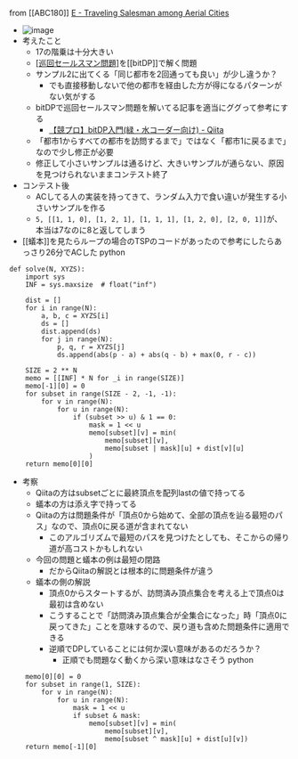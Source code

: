 
from [[ABC180]]
[E - Traveling Salesman among Aerial Cities](https://atcoder.jp/contests/abc180/tasks/abc180_e)
- ![image](https://gyazo.com/f3e649bb12de0bbd15495e3c67a3523e/thumb/1000)
- 考えたこと
    - 17の階乗は十分大きい
    - [[巡回セールスマン問題]]([[TSP]])を[[bitDP]]で解く問題
    - サンプル2に出てくる「同じ都市を2回通っても良い」が少し違うか？
        - でも直接移動しないで他の都市を経由した方が得になるパターンがない気がする
    - bitDPで巡回セールスマン問題を解いてる記事を適当にググって参考にする
        - [【競プロ】bitDP入門(緑・水コーダー向け) - Qiita](https://qiita.com/xryuseix/items/7ca1aec4b1a7e8bff997)
    - 「都市1からすべての都市を訪問するまで」ではなく「都市1に戻るまで」なので少し修正が必要
    - 修正して小さいサンプルは通るけど、大きいサンプルが通らない、原因を見つけられないままコンテスト終了
- コンテスト後
    - ACしてる人の実装を持ってきて、ランダム入力で食い違いが発生する小さいサンプルを作る
    - `5, [[1, 1, 0], [1, 2, 1], [1, 1, 1], [1, 2, 0], [2, 0, 1]]`が、本当は7なのに8と返してしまう
- [[蟻本]]を見たらループの場合のTSPのコードがあったので参考にしたらあっさり26分でACした
python

```
def solve(N, XYZS):
    import sys
    INF = sys.maxsize  # float("inf")

    dist = []
    for i in range(N):
        a, b, c = XYZS[i]
        ds = []
        dist.append(ds)
        for j in range(N):
            p, q, r = XYZS[j]
            ds.append(abs(p - a) + abs(q - b) + max(0, r - c))

    SIZE = 2 ** N
    memo = [[INF] * N for _i in range(SIZE)]
    memo[-1][0] = 0
    for subset in range(SIZE - 2, -1, -1):
        for v in range(N):
            for u in range(N):
                if (subset >> u) & 1 == 0:
                    mask = 1 << u
                    memo[subset][v] = min(
                        memo[subset][v],
                        memo[subset | mask][u] + dist[v][u]
                    )
    return memo[0][0]
```

- 考察
    - Qiitaの方はsubsetごとに最終頂点を配列lastの値で持ってる
    - 蟻本の方は添え字で持ってる
    - Qiitaの方は問題条件が「頂点0から始めて、全部の頂点を辿る最短のパス」なので、頂点0に戻る道が含まれてない
        - このアルゴリズムで最短のパスを見つけたとしても、そこからの帰り道が高コストかもしれない
    - 今回の問題と蟻本の例は最短の閉路
        - だからQiitaの解説とは根本的に問題条件が違う
    - 蟻本の側の解説
        - 頂点0からスタートするが、訪問済み頂点集合を考える上で頂点0は最初は含めない
        - こうすることで「訪問済み頂点集合が全集合になった」時「頂点0に戻ってきた」ことを意味するので、戻り道も含めた問題条件に適用できる
        - 逆順でDPしていることには何か深い意味があるのだろうか？
            - 正順でも問題なく動くから深い意味はなさそう
python

```
    memo[0][0] = 0
    for subset in range(1, SIZE):
        for v in range(N):
            for u in range(N):
                mask = 1 << u
                if subset & mask:
                    memo[subset][v] = min(
                        memo[subset][v],
                        memo[subset ^ mask][u] + dist[u][v])
    return memo[-1][0]
```


